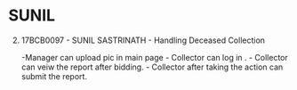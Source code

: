 # SUNIL
2. 17BCB0097 - SUNIL SASTRINATH - Handling Deceased Collection
         
	 -Manager can upload pic in main page
	     -  Collector can log in .
		 -  Collector can veiw the report after bidding.
		 -  Collector after taking the action can submit the report.
